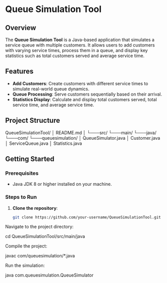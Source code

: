 # Queue Simulation Tool

## Overview
The **Queue Simulation Tool** is a Java-based application that simulates a service queue with multiple customers. It allows users to add customers with varying service times, process them in a queue, and display key statistics such as total customers served and average service time.

## Features
- **Add Customers**: Create customers with different service times to simulate real-world queue dynamics.
- **Queue Processing**: Serve customers sequentially based on their arrival.
- **Statistics Display**: Calculate and display total customers served, total service time, and average service time.

## Project Structure
QueueSimulationTool/ │ README.md │  └───src/ └───main/ └───java/ └───com/ └───queuesimulation/ │ QueueSimulator.java │ Customer.java │ ServiceQueue.java │ Statistics.java

## Getting Started
### Prerequisites
- Java JDK 8 or higher installed on your machine.

### Steps to Run
1. **Clone the repository**:
   ```bash
   git clone https://github.com/your-username/QueueSimulationTool.git
Navigate to the project directory:

cd QueueSimulationTool/src/main/java

Compile the project:

javac com/queuesimulation/*.java

Run the simulation:

java com.queuesimulation.QueueSimulator

